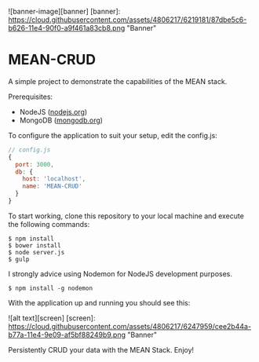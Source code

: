 ![banner-image][banner]
[banner]: https://cloud.githubusercontent.com/assets/4806217/6219181/87dbe5c6-b626-11e4-90f0-a9f461a83cb8.png "Banner"

# MEAN-CRUD
A simple project to demonstrate the capabilities of the MEAN stack.

Prerequisites:
- NodeJS ([nodejs.org](http://nodejs.org/))
- MongoDB ([mongodb.org](http://www.mongodb.org/))

To configure the application to suit your setup, edit the config.js:

```javascript
// config.js
{
  port: 3000,
  db: {
    host: 'localhost',
    name: 'MEAN-CRUD'
  }
}
```

To start working, clone this repository to your local machine and execute the following commands:

```
$ npm install
$ bower install
$ node server.js
$ gulp
```

I strongly advice using Nodemon for NodeJS development purposes. 

```
$ npm install -g nodemon
```
With the application up and running you should see this:

![alt text][screen]
[screen]: https://cloud.githubusercontent.com/assets/4806217/6247959/cee2b44a-b77a-11e4-9e09-af5bf88249b9.png "Banner"

Persistently CRUD your data with the MEAN Stack. Enjoy!

